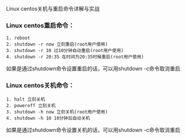 Linux centos关机与重启命令详解与实战

### Linux centos重启命令：
~~~
1. reboot
2. shutdown -r now 立刻重启(root用户使用)
3. shutdown -r 10 过10分钟自动重启(root用户使用)
4. shutdown -r 20:35 在时间为20:35时候重启(root用户使用)
~~~

如果是通过shutdown命令设置重启的话，可以用shutdown -c命令取消重启

### Linux centos关机命令：
~~~
1. halt 立刻关机
2. poweroff 立刻关机
3. shutdown -h now 立刻关机(root用户使用)
4. shutdown -h 10 10分钟后自动关机
~~~

如果是通过shutdown命令设置关机的话，可以用shutdown -c命令取消重启